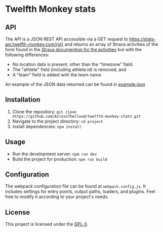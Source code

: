 # Twelfth Monkey stats

## API
The API is a JSON REST API accessible via a GET request to https://stats-api.twelfth-monkey.com/{id} and returns an array of Strava activities of the form found in the [Strava documention for the activities](https://developers.strava.com/docs/reference/#api-Activities-getActivityById) but with the following differences:
* No location data is present, other than the "timezone" field.
* The "athlete" field (including athlete.id) is removed, and
* A "team" field is added with the team name.

An example of the JSON data returned can be found in [example.json](example.json)

## Installation

1. Clone the repository: `git clone https://github.com/AcrossTheCloud/twelfth-monkey-stats.git`
2. Navigate to the project directory: `cd project`
3. Install dependencies: `npm install`

## Usage

- Run the development server: `npm run dev`
- Build the project for production: `npm run build`

## Configuration

The webpack configuration file can be found at `webpack.config.js`. It includes settings for entry points, output paths, loaders, and plugins. Feel free to modify it according to your project's needs.

## License

This project is licensed under the [GPL-3](LICENSE).

